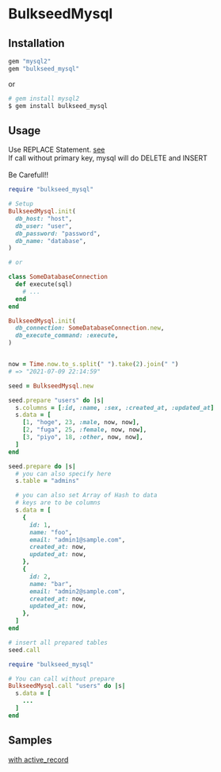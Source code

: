 # BulkseedMysql

## Installation

```ruby
gem "mysql2"
gem "bulkseed_mysql"
```

or

```bash
# gem install mysql2
$ gem install bulkseed_mysql
```

## Usage

Use REPLACE Statement. [see](https://dev.mysql.com/doc/refman/5.6/en/replace.html)<br>
If call without primary key, mysql will do DELETE and INSERT<br>
<br>
Be Carefull!!

```ruby
require "bulkseed_mysql"

# Setup
BulkseedMysql.init(
  db_host: "host",
  db_user: "user",
  db_password: "password",
  db_name: "database",
)

# or

class SomeDatabaseConnection
  def execute(sql)
    # ...
  end
end

BulkseedMysql.init(
  db_connection: SomeDatabaseConnection.new,
  db_execute_command: :execute,
)
```

```ruby

now = Time.now.to_s.split(" ").take(2).join(" ")
# => "2021-07-09 22:14:59"

seed = BulkseedMysql.new

seed.prepare "users" do |s|
  s.columns = [:id, :name, :sex, :created_at, :updated_at]
  s.data = [
    [1, "hoge", 23, :male, now, now],
    [2, "fuga", 25, :female, now, now],
    [3, "piyo", 18, :other, now, now],
  ]
end

seed.prepare do |s|
  # you can also specify here
  s.table = "admins"

  # you can also set Array of Hash to data
  # keys are to be columns
  s.data = [
    {
      id: 1,
      name: "foo",
      email: "admin1@sample.com",
      created_at: now,
      updated_at: now,
    },
    {
      id: 2,
      name: "bar",
      email: "admin2@sample.com",
      created_at: now,
      updated_at: now,
    },
  ]
end

# insert all prepared tables
seed.call
```

```ruby
require "bulkseed_mysql"

# You can call without prepare
BulkseedMysql.call "users" do |s|
  s.data = [
    ...
  ]
end

```

## Samples

[with active_record](./sample/activerecord.rb)

